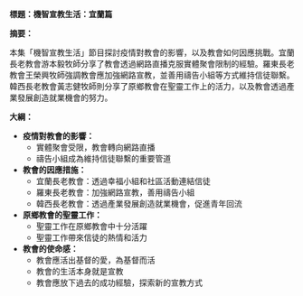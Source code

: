 **標題：機智宣教生活：宜蘭篇**

**摘要：**

本集「機智宣教生活」節目探討疫情對教會的影響，以及教會如何因應挑戰。宜蘭長老教會游本毅牧師分享了教會透過網路直播克服實體聚會限制的經驗。羅東長老教會王榮興牧師強調教會應加強網路宣教，並善用禱告小組等方式維持信徒聯繫。韓西長老教會黃志健牧師則分享了原鄉教會在聖靈工作上的活力，以及教會透過產業發展創造就業機會的努力。

**大綱：**

* **疫情對教會的影響：**
    * 實體聚會受限，教會轉向網路直播
    * 禱告小組成為維持信徒聯繫的重要管道
* **教會的因應措施：**
    * 宜蘭長老教會：透過幸福小組和社區活動連結信徒
    * 羅東長老教會：加強網路宣教，善用禱告小組
    * 韓西長老教會：透過產業發展創造就業機會，促進青年回流
* **原鄉教會的聖靈工作：**
    * 聖靈工作在原鄉教會中十分活躍
    * 聖靈工作帶來信徒的熱情和活力
* **教會的使命感：**
    * 教會應活出基督的愛，為基督而活
    * 教會的生活本身就是宣教
    * 教會應放下過去的成功經驗，探索新的宣教方式